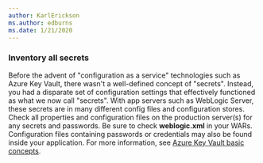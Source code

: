 ```yaml
---
author: KarlErickson
ms.author: edburns
ms.date: 1/21/2020
---
```


### Inventory all secrets

Before the advent of "configuration as a service" technologies such as Azure Key Vault, there wasn't a well-defined concept of "secrets". Instead, you had a disparate set of configuration settings that effectively functioned as what we now call "secrets". With app servers such as WebLogic Server, these secrets are in many different config files and configuration stores. Check all properties and configuration files on the production server(s) for any secrets and passwords. Be sure to check **weblogic.xml** in your WARs. Configuration files containing passwords or credentials may also be found inside your application. For more information, see [Azure Key Vault basic concepts](/azure/key-vault/basic-concepts).
